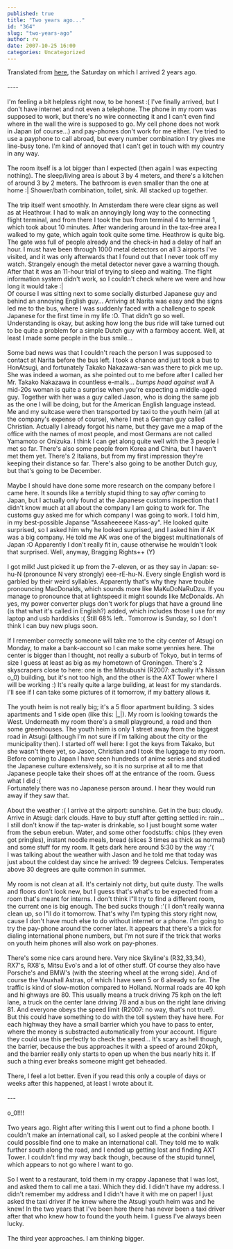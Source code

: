 ```yaml
---
published: true
title: "Two years ago..."
id: "364"
slug: "two-years-ago"
author: rv
date: 2007-10-25 16:00
categories: Uncategorized
---
```

Translated from <a href="/blog/2005/10/aankomst.html">here</a>, the Saturday on which I arrived 2 years ago.<br /><br />----<br /><br />I'm feeling a bit helpless right now, to be honest :( I've finally arrived, but I don't have internet and not even a telephone. The phone in my room was supposed to work, but there's no wire connecting it and I can't even find where in the wall the wire is supposed to go. My cell phone does not work in Japan (of course...) and pay-phones don't work for me either. I've tried to use a payphone to call abroad, but every number combination I try gives me line-busy tone. I'm kind of annoyed that I can't get in touch with my country in any way.<br /><br />The room itself is a lot bigger than I expected (then again I was expecting nothing). The sleep/living area is about 3 by 4 meters, and there's a kitchen of around 3 by 2 meters. The bathroom is even smaller than the one at home :| Shower/bath combination, toilet, sink. All stacked up together.<br /><br />The trip itself went smoothly. In Amsterdam there were clear signs as well as at Heathrow. I had to walk an annoyingly long way to the connecting flight terminal, and from there I took the bus from terminal 4 to terminal 1, which took about 10 minutes. After wandering around in the tax-free area I walked to my gate, which again took quite some time. Heathrow is quite big. The gate was full of people already and the check-in had a delay of half an hour. I must have been through 1000 metal detectors on all 3 airports I've visited, and it was only afterwards that I found out that I never took off my watch. Strangely enough the metal detector never gave a warning though. After that it was an 11-hour trial of trying to sleep and waiting. The flight information system didn't work, so I couldn't check where we were and how long it would take :|<br />Of course I was sitting next to some socially disturbed Japanese guy and behind an annoying English guy... Arriving at Narita was easy and the signs led me to the bus, where I was suddenly faced with a challenge to speak Japanese for the first time in my life :O. That didn't go so well. Understanding is okay, but asking how long the bus ride will take turned out to be quite a problem for a simple Dutch guy with a farmboy accent. Well, at least I made some people in the bus smile...<br /><br />Some bad news was that I couldn't reach the person I was supposed to contact at Narita before the bus left. I took a chance and just took a bus to HonAtsugi, and fortunately Takako Nakazawa-san was there to pick me up. She was indeed a woman, as she pointed out to me before after I called her Mr. Takako Nakazawa in countless e-mails... *bumps head against wall* A mid-20s woman is quite a surprise when you're expecting a middle-aged guy. Together with her was a guy called Jason, who is doing the same job as the one I will be doing, but for the American English language instead. Me and my suitcase were then transported by taxi to the youth heim (all at the company's expense of course), where I met a German guy called Christian. Actually I already forgot his name, but they gave me a map of the office with the names of most people, and most Germans are not called Yamamoto or Onizuka. I think I can get along quite well with the 3 people I met so far. There's also some people from Korea and China, but I haven't met them yet. There's 2 Italians, but from my first impression they're keeping their distance so far. There's also going to be another Dutch guy, but that's going to be December.<br /><br />Maybe I should have done some more research on the company before I came here. It sounds like a terribly stupid thing to say _after_ coming to Japan, but I actually only found at the Japanese customs inspection that I didn't know much at all about the company I am going to work for. The customs guy asked me for which company I was going to work. I told him, in my best-possible Japanse "Assaheeeeee Kass-ay". He looked quite surprised, so I asked him why he looked surprised, and I asked him if AK was a big company. He told me AK was one of the biggest multinationals of Japan :O Apparently I don't really fit in, cause otherwise he wouldn't look that surprised. Well, anyway, Bragging Rights++ (Y)<br /><br />I got milk! Just picked it up from the 7-eleven, or as they say in Japan: se-hu-N (pronounce N very strongly) eee-rE-hu-N. Every single English word is garbled by their weird syllables. Apparently that's why they have trouble pronouncing MacDonalds, which sounds more like MaKuDoNaRuDzu. If you manage to pronounce that at lightspeed it might sounds like McDonalds. Ah yes, my power converter plugs don't work for plugs that have a ground line (is that what it's called in English?) added, which includes those I use for my laptop and usb harddisks :( Still 68% left.. Tomorrow is Sunday, so I don't think I can buy new plugs soon.<br /><br />If I remember correctly someone will take me to the city center of Atsugi on Monday, to make a bank-account so I can make some yennies here. The center is bigger than I thought, not really a suburb of Tokyo, but in terms of size I guess at least as big as my hometown of Groningen. There's 2 skyscrapers close to here: one is the Mitsubushi (R2007: actually it's Nissan o_0) building, but it's not too high, and the other is the AXT Tower where I will be working :) It's really quite a large building, at least for my standards. I'll see if I can take some pictures of it tomorrow, if my battery allows it.<br /><br />The youth heim is not really big; it's a 5 floor apartment building. 3 sides apartments and 1 side open (like this: |_|). My room is looking towards the West. Underneath my room there's a small playground, a road and then some greenhouses. The youth heim is only 1 street away from the biggest road in Atsugi (although I'm not sure if I'm talking about the city or the municipality then). I started off well here: I got the keys from Takako, but she wasn't there yet, so Jason, Christian and I took the luggage to my room. Before coming to Japan I have seen hundreds of anime series and studied the Japanese culture extensively, so it is no surprise at all to me that Japanese people take their shoes off at the entrance of the room. Guess what I did :{<br />Fortunately there was no Japanese person around. I hear they would run away if they saw that.<br /><br />About the weather :( I arrive at the airport: sunshine. Get in the bus: cloudy. Arrive in Atsugi: dark clouds. Have to buy stuff after getting settled in: rain... I still don't know if the tap-water is drinkable, so I just bought some water from the sebun erebun. Water, and some other foodstuffs: chips (they even got pringles), instant noodle meals, bread (slices 3 times as thick as normal) and some stuff for my room. It gets dark here around 5:30 by the way :'(<br />I was talking about the weather with Jason and he told me that today was just about the coldest day since he arrived: 19 degrees Celcius. Temperates above 30 degrees are quite common in summer.<br /><br />My room is not clean at all. It's certainly not dirty, but quite dusty. The walls and floors don't look new, but I guess that's what's to be expected from a room that's meant for interns. I don't think I"ll try to find a different room, the current one is big enough. The bed sucks though :'( I don't really wanna clean up, so I"ll do it tomorrow. That's why I'm typing this story right now, cause I don't have much else to do without internet or a phone. I'm going to try the pay-phone around the corner later. It appears that there's a trick for dialing international phone numbers, but I'm not sure if the trick that works on youth heim phones will also work on pay-phones.<br /><br />There's some nice cars around here. Very nice Skyline's (R32,33,34), RX7's, RX8's, Mitsu Evo's and a lot of other stuff. Of course they also have Porsche's and BMW's (with the steering wheel at the wrong side). And of course the Vauxhall Astras, of which I have seen 5 or 6 already so far. The traffic is kind of slow-motion compared to Holland. Normal roads are 40 kph and hi
ghways are 80. This usually means a truck driving 75 kph on the left lane, a truck on the center lane driving 78 and a bus on the right lane driving 81. And everyone obeys the speed limit (R2007: no way, that's not true!). But this could have something to do with the toll system they have here. For each highway they have a small barrier which you have to pass to enter, where the money is substracted automatically from your account. I figure they could use this perfectly to check the speed... It's scary as hell though, the barrier, because the bus approaches it with a speed of around 20kph, and the barrier really only starts to open up when the bus nearly hits it. If such a thing ever breaks someone might get beheaded.<br /><br />There, I feel a lot better. Even if you read this only a couple of days or weeks after this happened, at least I wrote about it.<br /><br />---<br /><br />o_0!!!!<br /><br />Two years ago. Right after writing this I went out to find a phone booth. I couldn't make an international call, so I asked people at the conbini where I could possible find one to make an international call. They told me to walk further south along the road, and I ended up getting lost and finding AXT Tower. I couldn't find my way back though, because of the stupid tunnel, which appears to not go where I want to go.<br /><br />So I went to a restaurant, told them in my crappy Japanese that I was lost, and asked them to call me a taxi. Which they did. I didn't have my address. I didn't remember my address and I didn't have it with me on paper! I just asked the taxi driver if he knew where the Atsugi youth heim was and he knew! In the two years that I've been here there has never been a taxi driver after that who knew how to found the youth heim. I guess I've always been lucky.<br /><br />The third year approaches. I am thinking bigger.